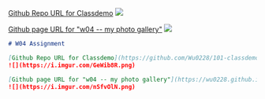 [Github Repo URL for Classdemo](https://github.com/Wu0228/101-classdemo-409380317)
![](https://i.imgur.com/GeWib8R.png)

[Github page URL for "w04 -- my photo gallery"](https://wu0228.github.io/101-classdemo-409380317/W04/myphotogallery.html)
![](https://i.imgur.com/nSfvOlN.png)

```markdown
# W04 Assignment

[Github Repo URL for Classdemo](https://github.com/Wu0228/101-classdemo-409380317)
![](https://i.imgur.com/GeWib8R.png)

[Github page URL for "w04 -- my photo gallery"](https://wu0228.github.io/101-classdemo-409380317/W04/myphotogallery.html)
![](https://i.imgur.com/nSfvOlN.png)
```
